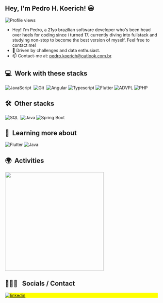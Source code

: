 ## Hey, I'm Pedro H. Koerich! 😃

<p align="left"> <img src="https://komarev.com/ghpvc/?username=pedrokoerich&color=blue" alt="Profile views" /> </p>

- Hey! I'm Pedro, a 21yo brazilian software developer who's been head over heels for coding since i turned 17. currently diving into fullstack and studying non-stop to become the best version of myself. Feel free to contact me!
- 🌱 Driven by challenges and data enthusiast.
- 📫 Contact-me at: pedro.koerich@outlook.com.br.

  
## 💻 &nbsp;Work with these stacks

![JavaScript](https://img.shields.io/badge/-JavaScript-05122A?style=flat&logo=javascript)&nbsp;
![Git](https://img.shields.io/badge/-Git-05122A?style=flat&logo=git)&nbsp;
![Angular](https://img.shields.io/badge/-Angular-05122A?style=flat&logo=angular)
![Typescript](https://img.shields.io/badge/-Typescript-05122A?style=flat&logo=typescript)
![Flutter](https://img.shields.io/badge/-Flutter-05122A?style=flat&logo=flutter)
![ADVPL](https://img.shields.io/badge/-Advpl-05122A?style=flat&logo=advpl)
![PHP](https://img.shields.io/badge/-php-05122A?style=flat&logo=php)


## 🛠 &nbsp;Other stacks

![SQL](https://img.shields.io/badge/-SQL%20Server-05122A?style=flat&logo=microsoft-sql-server&logoColor=white)&nbsp;
![Java](https://img.shields.io/badge/-Java-05122A?style=flat&logo=java)
![Spring Boot](https://img.shields.io/badge/-Spring%20Boot-05122A?style=flat&logo=spring-boot)


## 📔 &nbsp;Learning more about

![Flutter](https://img.shields.io/badge/-Flutter-05122A?style=flat&logo=flutter)
![Java](https://img.shields.io/badge/-Java-05122A?style=flat&logo=java)

## 🌍 &nbsp;Activities
<p align="left">
      <img width=325  src="https://github-readme-stats.vercel.app/api/top-langs/?username=pedrokoerich&hide=c%23,powershell,Mathematica,Ruby,Objective-C,Objective-C%2b%2b,Cuda&title_color=61dafb&text_color=ffffff&icon_color=61dafb&bg_color=20232a&langs_count=8&layout=compact&border_color=61dafb&hide_border=true" />
</p>

 ## 👩🏽‍💻 &nbsp; Socials / Contact

<p align="left" style="background:yellow">
  <a href="https://linkedin.com/in/pedro-henrique-koerich" target="_blank">
    <img align="center" src="https://img.shields.io/badge/-Pedro Henrique Koerich-05122A?style=flat&logo=linkedin" alt="linkedin"/>
  </a>
</p>
